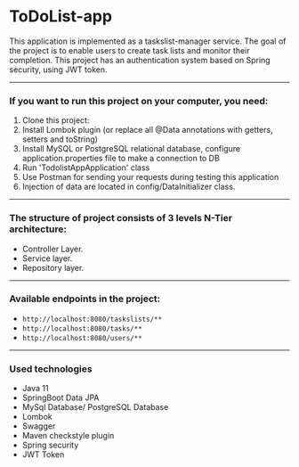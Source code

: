 # ToDoList-app

This application is implemented as a taskslist-manager service.
The goal of the project is to enable users to create task lists and monitor their completion.
This project has an authentication system based on Spring security, using JWT token.
- --

### If you want to run this project on your computer, you need:
1. Clone this project:
2. Install Lombok plugin (or replace all @Data annotations with getters, setters and toString)
3. Install MySQL or PostgreSQL relational database, configure application.properties file to make a connection to DB
4. Run 'TodolistAppApplication' class
5. Use Postman for sending your requests during testing this application
6. Injection of data are located in config/DataInitializer class.
- --

### The structure of project consists of 3 levels N-Tier architecture:
* Controller Layer.
* Service layer.
* Repository layer.
- --

### Available endpoints in the project:
- `http://localhost:8080/taskslists/**` 
- `http://localhost:8080/tasks/**` 
- `http://localhost:8080/users/**`
- --

### Used technologies
- Java 11
- SpringBoot Data JPA
- MySql Database/ PostgreSQL Database
- Lombok
- Swagger
- Maven checkstyle plugin
- Spring security
- JWT Token
